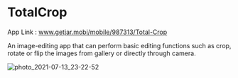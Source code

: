 # TotalCrop

App Link :  www.getjar.mobi/mobile/987313/Total-Crop

An image-editing app that can perform basic editing functions such as crop, rotate or flip the images from gallery or directly through camera.

![photo_2021-07-13_23-22-52](https://user-images.githubusercontent.com/77197538/125505844-99ad3c62-c17a-4978-82cf-24a4d294f1fe.jpg)



